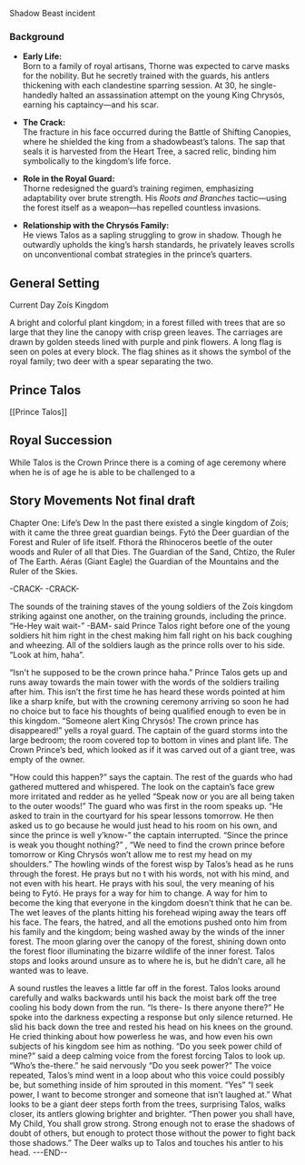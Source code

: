 
Shadow Beast incident


### **Background**

- **Early Life:**  
    Born to a family of royal artisans, Thorne was expected to carve masks for the nobility. But he secretly trained with the guards, his antlers thickening with each clandestine sparring session. At 30, he single-handedly halted an assassination attempt on the young King Chrysós, earning his captaincy—and his scar.

- **The Crack:**  
    The fracture in his face occurred during the Battle of Shifting Canopies, where he shielded the king from a shadowbeast’s talons. The sap that seals it is harvested from the Heart Tree, a sacred relic, binding him symbolically to the kingdom’s life force.

- **Role in the Royal Guard:**  
    Thorne redesigned the guard’s training regimen, emphasizing adaptability over brute strength. His *Roots and Branches* tactic—using the forest itself as a weapon—has repelled countless invasions.

- **Relationship with the Chrysós Family:**  
    He views Talos as a sapling struggling to grow in shadow. Though he outwardly upholds the king’s harsh standards, he privately leaves scrolls on unconventional combat strategies in the prince’s quarters.
## General Setting

Current Day Zoís Kingdom 

A bright and colorful plant kingdom; in a forest filled with trees that are so large that they line the canopy with crisp green leaves. The carriages are drawn by golden steeds lined with purple and pink flowers. A long flag is seen on poles at every block. The flag shines as it shows the symbol of the royal family; two deer with a spear separating the two. 
## Prince Talos
[[Prince Talos]]

## Royal Succession 
While Talos is the Crown Prince there is a coming of age ceremony where when he is of age he is able to be challenged to a  

## Story Movements Not final draft

Chapter One: Life’s Dew
In the past there existed a single kingdom of Zoís; with it came the three great guardian beings. Fytó the Deer guardian of the Forest and Ruler of life itself. Fthorá the Rhinoceros beetle of the outer woods and Ruler of all that Dies. The Guardian of the Sand, Chtízo, the Ruler of The Earth. Aéras (Giant Eagle) the Guardian of the Mountains and the Ruler of the Skies.

-CRACK- -CRACK- 

The sounds of the training staves of the young soldiers of the Zoís kingdom striking against one another, on the training grounds, including the prince. “He-Hey wait wait-” -BAM- said Prince Talos right before one of the young soldiers hit him right in the chest making him fall right on his back coughing and wheezing. All of the soldiers laugh as the prince rolls over to his side. “Look at him, haha”.

“Isn't he supposed to be the crown prince haha.” Prince Talos gets up and runs away towards the main tower with the words of the soldiers trailing after him. This isn’t the first time he has heard these words pointed at him like a sharp knife, but with the crowning ceremony arriving so soon he had no choice but to face his thoughts of being qualified enough to even be in this kingdom. “Someone alert King Chrysós! The crown prince has disappeared!” yells a royal guard. The captain of the guard storms into the large bedroom; the room covered top to bottom in vines and plant life. The Crown Prince’s bed, which looked as if it was carved out of a giant tree, was empty of the owner.
    
"How could this happen?” says the captain. The rest of the guards who had gathered muttered and whispered. The look on the captain’s face grew more irritated and redder as he yelled “Speak now or you are all being taken to the outer woods!” The guard who was first in the room speaks up. “He asked to train in the courtyard for his spear lessons tomorrow. He then asked us to go because he would just head to his room on his own, and since the prince is well y’know-” the captain interrupted. “Since the prince is weak you thought nothing?” , “We need to find the crown prince before tomorrow or King Chrysós won’t allow me to rest my head on my shoulders.” The howling winds of the forest wisp by Talos’s head as he runs through the forest. He prays but no t with his words, not with his mind, and not even with his heart. He prays with his soul, the very meaning of his being to Fytó. He prays for a way for him to change. A way for him to become the king that everyone in the kingdom doesn’t think that he can be. The wet leaves of the plants hitting his forehead wiping away the tears off his face. The fears, the hatred, and all the emotions pushed onto him from his family and the kingdom; being washed away by the winds of the inner forest. The moon glaring over the canopy of the forest, shining down onto the forest floor illuminating the bizarre wildlife of the inner forest. Talos stops and looks around unsure as to where he is, but he didn’t care, all he wanted was to leave.
    
A sound rustles the leaves a little far off in the forest. Talos looks around carefully and walks backwards until his back the moist bark off the tree cooling his body down from the run. “Is there- Is there anyone there?” He spoke into the darkness expecting a response but only silence returned. He slid his back down the tree and rested his head on his knees on the ground. He cried thinking about how powerless he was, and how even his own subjects of his kingdom see him as nothing. “Do you seek power child of mine?” said a deep calming voice from the forest forcing Talos to look up. “Who’s the-there.” he said nervously “Do you seek power?” The voice repeated, Talos’s mind went in a loop about who this voice could possibly be, but something inside of him sprouted in this moment. “Yes” “I seek power, I want to become stronger and someone that isn’t laughed at.” What looks to be a giant deer steps forth from the trees, surprising Talos, walks closer, its antlers glowing brighter and brighter. “Then power you shall have, My Child, You shall grow strong. Strong enough not to erase the shadows of doubt of others, but enough to protect those without the power to fight back those shadows.” The Deer walks up to Talos and touches his antler to his head. 
---END--

